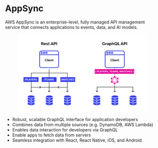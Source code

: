 # AppSync

AWS AppSync is an enterprise-level, fully managed API management service that connects applications to events, data, and AI models.

<figure><img src="../../.gitbook/assets/image (32).png" alt=""><figcaption></figcaption></figure>

* Robust, scalable GraphQL interface for application developers&#x20;
* Combines data from multiple sources (e.g. DynamoDB, AWS Lambda)
* Enables data interaction for developers via GraphQL&#x20;
* Enable apps to fetch data from servers
* Seamless integration with React, React Native, iOS, and Android.
